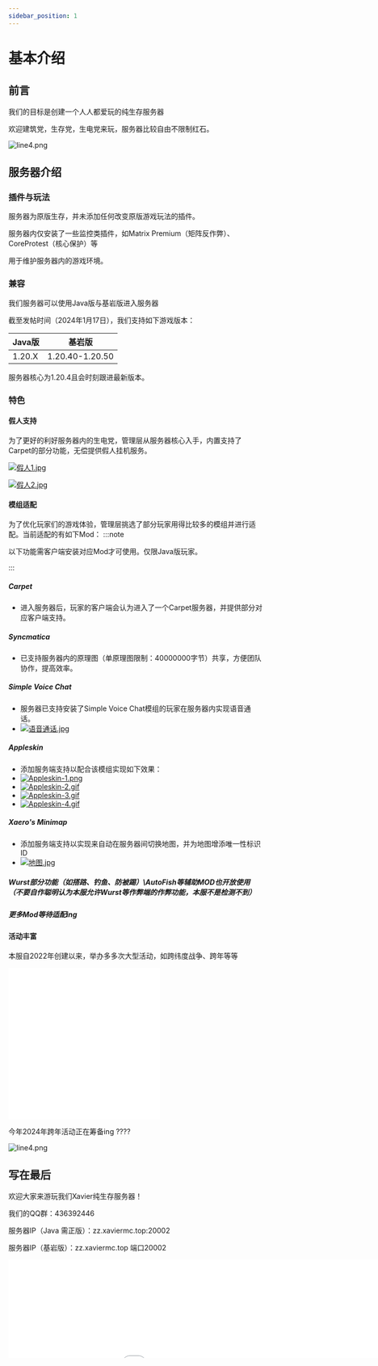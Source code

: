 ```yaml
---
sidebar_position: 1
---
```


# 基本介绍

## **前言**

我们的目标是创建一个人人都爱玩的纯生存服务器

欢迎建筑党，生存党，生电党来玩，服务器比较自由不限制红石。

![line4.png](https://klpbbs.com/static/image/hrline/line4.png)

## **服务器介绍**

### **插件与玩法**

服务器为原版生存，并未添加任何改变原版游戏玩法的插件。

服务器内仅安装了一些监控类插件，如Matrix Premium（矩阵反作弊）、CoreProtest（核心保护）等

用于维护服务器内的游戏环境。

### **兼容**

我们服务器可以使用Java版与基岩版进入服务器

截至发帖时间（2024年1月17日），我们支持如下游戏版本：

| Java版 | 基岩版 |
| --- | --- |
| 1.20.X | 1.20.40-1.20.50 |

服务器核心为1.20.4且会时刻跟进最新版本。

### **特色**

#### **假人支持**

为了更好的利好服务器内的生电党，管理层从服务器核心入手，内置支持了Carpet的部分功能，无偿提供假人挂机服务。

[![假人1.jpg](https://img1.imgtp.com/2024/01/17/nilqqo4a.jpg)](https://img1.imgtp.com/2024/01/17/nilqqo4a.jpg)

[![假人2.jpg](https://img1.imgtp.com/2024/01/17/OX4BJYkp.jpg)](https://img1.imgtp.com/2024/01/17/OX4BJYkp.jpg)

#### **模组适配**

为了优化玩家们的游戏体验，管理层挑选了部分玩家用得比较多的模组并进行适配。当前适配的有如下Mod：
:::note

以下功能需客户端安装对应Mod才可使用。仅限Java版玩家。

:::

##### **Carpet**

* 进入服务器后，玩家的客户端会认为进入了一个Carpet服务器，并提供部分对应客户端支持。

##### **Syncmatica**

* 已支持服务器内的原理图（单原理图限制：40000000字节）共享，方便团队协作，提高效率。

##### **Simple Voice Chat**

* 服务器已支持安装了Simple Voice Chat模组的玩家在服务器内实现语音通话。
* [![语音通话.jpg](https://img1.imgtp.com/2024/01/17/lXs2jIfL.jpg)](https://img1.imgtp.com/2024/01/17/lXs2jIfL.jpg)

##### **Appleskin**

* 添加服务端支持以配合该模组实现如下效果：
* [![Appleskin-1.png](https://img1.imgtp.com/2024/01/17/EacOiLsc.png)](https://img1.imgtp.com/2024/01/17/EacOiLsc.png)
* [![Appleskin-2.gif](https://img1.imgtp.com/2024/01/17/3V7oWPsg.gif)](https://img1.imgtp.com/2024/01/17/3V7oWPsg.gif)
* [![Appleskin-3.gif](https://img1.imgtp.com/2024/01/17/JNBDekZA.gif)](https://img1.imgtp.com/2024/01/17/JNBDekZA.gif)
* [![Appleskin-4.gif](https://img1.imgtp.com/2024/01/17/kkdD91Tu.gif)](https://img1.imgtp.com/2024/01/17/kkdD91Tu.gif)

##### **Xaero's Minimap**

* 添加服务端支持以实现来自动在服务器间切换地图，并为地图增添唯一性标识ID
* [![地图.jpg](https://img1.imgtp.com/2024/01/17/C77aZunC.jpg)](https://img1.imgtp.com/2024/01/17/C77aZunC.jpg)

##### Wurst部分功能（如搭路、钓鱼、防被踢）\AutoFish等辅助MOD也开放使用（不要自作聪明认为本服允许Wurst等作弊端的作弊功能，本服不是检测不到）

##### **更多Mod等待适配ing**

#### **活动丰富**

本服自2022年创建以来，举办多多次大型活动，如跨纬度战争、跨年等等

<iframe src="//player.bilibili.com/player.html?aid=308091169&bvid=BV1UA411R7Mp&cid=973633184&p=1" scrolling="no" border="0" frameborder="no" framespacing="0" allowfullscreen="true"> </iframe>

<br/>

<iframe src="//player.bilibili.com/player.html?aid=778143945&bvid=BV1Fy4y1d7mz&cid=975668830&p=1" scrolling="no" border="0" frameborder="no" framespacing="0" allowfullscreen="true"> </iframe>

今年2024年跨年活动正在筹备ing ????

![line4.png](https://klpbbs.com/static/image/hrline/line4.png)

## **写在最后**

欢迎大家来游玩我们Xavier纯生存服务器！

我们的QQ群：436392446

服务器IP（Java 需正版）：zz.xaviermc.top:20002

服务器IP（基岩版）：zz.xaviermc.top 端口20002

<iframe
  frameborder="no"
  border="0"
  marginwidth="0"
  marginheight="0"
  width="1000px"
  height="195px"
  scrolling="no"
  src="//motdbe.blackbe.work/iframe.html?ip=zz.xaviermc.top&port=20002&dark=false&join_open=true"
></iframe>

